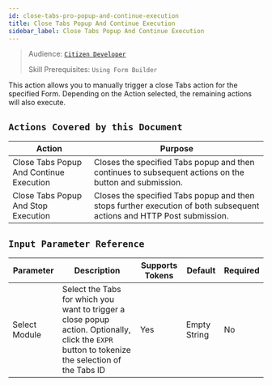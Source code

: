 ```yaml
---
id: close-tabs-pro-popup-and-continue-execution
title: Close Tabs Popup And Continue Execution
sidebar_label: Close Tabs Popup And Continue Execution
---
```


> Audience: [`Citizen Developer`](/docs/audience#citizen-developers)
>
> Skill Prerequisites: `Using Form Builder`

This action allows you to manually trigger a close Tabs action for the specified Form. Depending on the Action selected, the remaining actions will also execute.

## `Actions Covered by this Document`

| Action | Purpose |
| -- | -- |
| Close Tabs Popup And Continue Execution | Closes the specified Tabs popup and then continues to subsequent actions on the button and submission. |
| Close Tabs Popup And Stop Execution | Closes the specified Tabs popup and then stops further execution of both subsequent actions and HTTP Post submission. |

## `Input Parameter Reference`

| Parameter | Description | Supports Tokens | Default | Required |
| -- | -- | -- | -- | -- |
| Select Module | Select the Tabs for which you want to trigger a close popup action. Optionally, click the `EXPR` button to tokenize the selection of the Tabs ID| Yes | Empty String | No |
